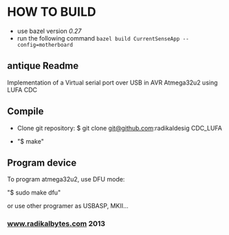 # HOW TO BUILD

- use bazel version *0.27*
- run the following command
`bazel build CurrentSenseApp --config=motherboard`

## antique Readme

Implementation of a Virtual serial port over USB in AVR Atmega32u2 using LUFA CDC

## Compile  
- Clone git repository: $ git clone git@github.com:radikaldesig CDC_LUFA

- "$ make"

## Program device

To program atmega32u2, use DFU mode:

"$ sudo make dfu"

or use other programer as USBASP, MKII...

### www.radikalbytes.com 2013

